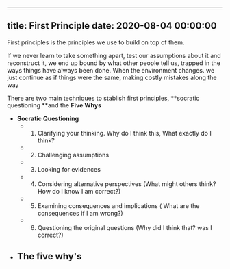
---
title: First Principle
date: 2020-08-04 00:00:00
---


First principles is the principles we use to build on top of them. 


If we never learn to take something apart, test our assumptions about it and reconstruct it, we end up bound by what other people tell us, trapped in the ways things have always been done. When the environment changes. we just continue as if things were the same, making costly mistakes along the way


There are two main techniques to stablish first principles, **socratic questioning **and the **Five Whys**
  - **Socratic Questioning**
      - 1. Clarifying your thinking. Why do I think this, What exactly do I think?
      - 2. Challenging assumptions
      - 3. Looking for evidences
      - 4. Considering alternative perspectives (What might others think? How do I know I am correct?)
      - 5. Examining consequences and implications ( What are the consequences if I am wrong?)
      - 6. Questioning the original questions (Why did I think that? was I correct?)
  - The five why's
      - 
